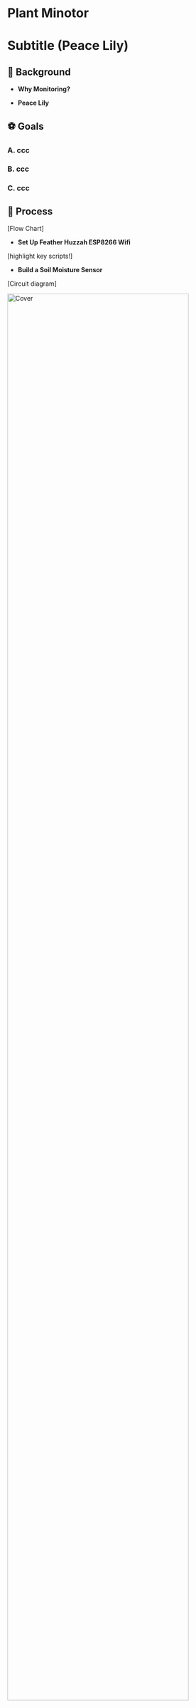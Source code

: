 # Plant Minotor

# Subtitle (Peace Lily)

<!-- ## :closed_book: Table of Content
markdown: https://ithelp.ithome.com.tw/articles/10203758
icon: https://github.com/ikatyang/emoji-cheat-sheet#book-paper

    Table of Content
    1_
    2_
    3_
    4_
    5_
 -->
## :herb:  Background

- **Why Monitoring?**

- **Peace Lily**


## :soccer:  Goals

### A. ccc
### B. ccc
### C. ccc


## :rocket:  Process


[Flow Chart]



- **Set Up Feather Huzzah ESP8266 Wifi**

[highlight key scripts!]

- **Build a Soil Moisture Sensor**


[Circuit diagram]


<img src="https://user-images.githubusercontent.com/52306317/139733132-b2756297-6bf7-4328-a4ed-289d1a90525c.png" alt="Cover" width="90%"/>
<img src="https://user-images.githubusercontent.com/52306317/139733138-9d40d31d-51e7-4e33-a466-e937f463040f.png" alt="Cover" width="90%"/>



- **Publish Data to MQTT**

https://user-images.githubusercontent.com/52306317/139733302-c6410a47-c72a-4a7a-8e88-96486f9ce217.mp4
<!-- <video src="https://user-images.githubusercontent.com/52306317/139717019-878370eb-f470-4fd0-84df-83938561631a.mp4" type="video/mp4" width="40%"/> -->


- **Store data on a RPi gateway**
heeheheeheheeheheeheheeheheehe

<img src="https://user-images.githubusercontent.com/52306317/139720747-75fdc26d-a912-405e-b893-1261f16314bd.jpg" alt="Cover" width="50%"/>



- **Visualise time series data**

heeheheeheheeheheeheheehe

## :teddy_bear:  Next Step



## :christmas_tree:  Reference
